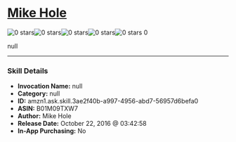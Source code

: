 # [Mike Hole](http://alexa.amazon.com/#skills/amzn1.ask.skill.3ae2f40b-a997-4956-abd7-56957d6befa0)
![0 stars](../../images/ic_star_border_black_18dp_1x.png)![0 stars](../../images/ic_star_border_black_18dp_1x.png)![0 stars](../../images/ic_star_border_black_18dp_1x.png)![0 stars](../../images/ic_star_border_black_18dp_1x.png)![0 stars](../../images/ic_star_border_black_18dp_1x.png) 0

null

***

### Skill Details

* **Invocation Name:** null
* **Category:** null
* **ID:** amzn1.ask.skill.3ae2f40b-a997-4956-abd7-56957d6befa0
* **ASIN:** B01M09TXW7
* **Author:** Mike Hole
* **Release Date:** October 22, 2016 @ 03:42:58
* **In-App Purchasing:** No
